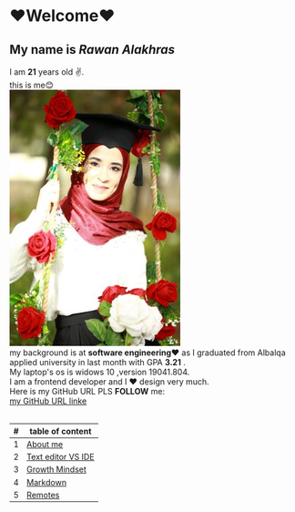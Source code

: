 # ❤Welcome❤
## My name is *Rawan Alakhras* 
I am **21** years old ✌. <br>this is me😊<br>
![me](me.JPG)<br>
my background is at **software engineering❤** as I graduated from Albalqa applied university in last month with GPA **3.21** .<br>
My laptop's os  is widows 10 ,version  19041.804.<br>
I am a frontend developer and I ❤ design very much.<br>
Here is my GitHub URL PLS **FOLLOW** me:<br>
[my GitHub URL linke](https://github.com/RawanAlakhras)
<br><br>

| # | **table of content**               |
| ---------------------------------------| ------------- |
| 1 | [About me](README.md)              |
| 2 | [Text editor VS IDE ](class-01.md) |
| 3 | [Growth Mindset](class-02.md)      |
| 4 | [Markdown](Markdown.md)            |
| 5 | [Remotes](Remotes.md)            |

   



